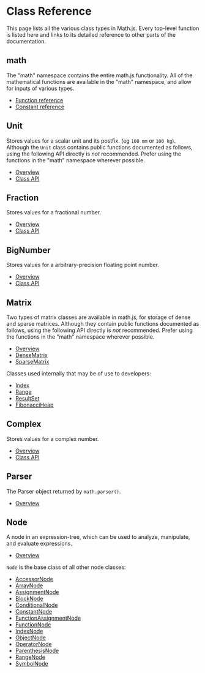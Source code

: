 
# Class Reference

This page lists all the various class types in Math.js. Every top-level function is listed here and links to its detailed reference to other parts of the documentation.

## math

The "math" namespace contains the entire math.js functionality. All of the mathematical functions are available in the "math" namespace, and allow for inputs of various types.

- [Function reference](functions.md)
- [Constant reference](constants.md)


## Unit

Stores values for a scalar unit and its postfix. (eg `100 mm` or `100 kg`). Although the `Unit` class contains public functions documented as follows, using the following API directly is *not* recommended. Prefer using the functions in the "math" namespace wherever possible.

- [Overview](../datatypes/units.md)
- [Class API](classes/unit.md)


## Fraction

Stores values for a fractional number.

- [Overview](../datatypes/fractions.md)
- [Class API](https://github.com/rawify/Fraction.js)

## BigNumber

Stores values for a arbitrary-precision floating point number.

- [Overview](../datatypes/bignumbers.md)
- [Class API](https://mikemcl.github.io/decimal.js/)


## Matrix

Two types of matrix classes are available in math.js, for storage of dense and sparse matrices. Although they contain public functions documented as follows, using the following API directly is *not* recommended. Prefer using the functions in the "math" namespace wherever possible.

- [Overview](../datatypes/matrices.md)
- [DenseMatrix](classes/densematrix.md)
- [SparseMatrix](classes/sparsematrix.md)

Classes used internally that may be of use to developers:

- [Index](classes/matrixindex.md)
- [Range](classes/matrixrange.md)
- [ResultSet](classes/resultset.md)
- [FibonacciHeap](classes/fibonacciheap.md)

## Complex

Stores values for a complex number.

- [Overview](../datatypes/complex_numbers.md)
- [Class API](https://github.com/infusion/Complex.js/)

## Parser

The Parser object returned by `math.parser()`.

- [Overview](../expressions/parsing.md)

## Node

A node in an expression-tree, which can be used to analyze, manipulate, and evaluate expressions.

- [Overview](../expressions/expression_trees.md)

`Node` is the base class of all other node classes:

- [AccessorNode](../expressions/expression_trees.md#accessornode)
- [ArrayNode](../expressions/expression_trees.md#arraynode)
- [AssignmentNode](../expressions/expression_trees.md#assignmentnode)
- [BlockNode](../expressions/expression_trees.md#blocknode)
- [ConditionalNode](../expressions/expression_trees.md#conditionalnode)
- [ConstantNode](../expressions/expression_trees.md#constantnode)
- [FunctionAssignmentNode](../expressions/expression_trees.md#functionassignmentnode)
- [FunctionNode](../expressions/expression_trees.md#functionnode)
- [IndexNode](../expressions/expression_trees.md#indexnode)
- [ObjectNode](../expressions/expression_trees.md#objectnode)
- [OperatorNode](../expressions/expression_trees.md#operatornode)
- [ParenthesisNode](../expressions/expression_trees.md#parenthesisnode)
- [RangeNode](../expressions/expression_trees.md#rangenode)
- [SymbolNode](../expressions/expression_trees.md#symbolnode)
